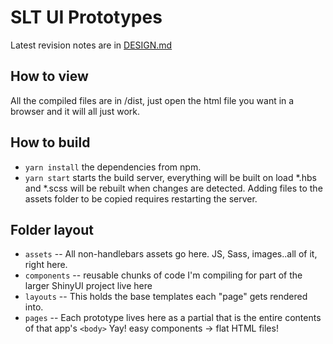 # SLT UI Prototypes

Latest revision notes are in [DESIGN.md](./DESIGN.md)

## How to view
All the compiled files are in /dist, just open the html file you want in a browser and it will all 
just work.

## How to build
- `yarn install` the dependencies from npm.
- `yarn start` starts the build server, everything will be built on load *.hbs and *.scss will be 
  rebuilt when changes are detected. Adding files to the assets folder to be copied requires 
  restarting the server. 

## Folder layout
- `assets` -- All non-handlebars assets go here. JS, Sass, images..all of it, right here.
- `components` -- reusable chunks of code I'm compiling for part of the larger ShinyUI project live here
- `layouts` -- This holds the base templates each "page" gets rendered into. 
- `pages` -- Each prototype lives here as a partial that is the entire contents of that app's `<body>`
Yay! easy components -> flat HTML files!
